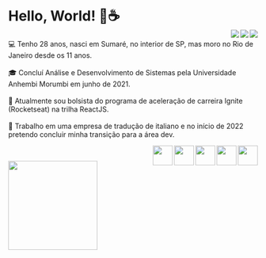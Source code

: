 # Hello, World! 👋☕ <br> [<img src="https://img.shields.io/badge/twitter-%231DA1F2.svg?&style=for-the-badge&logo=twitter&logoColor=white" align="right"/>](https://twitter.com/LineAvelino) [<img src="https://img.shields.io/badge/linkedin-%230077B5.svg?&style=for-the-badge&logo=linkedin&logoColor=white" align="right"/>](https://www.linkedin.com/in/alineavelinorocha/) [<img src = "https://img.shields.io/badge/instagram-%23E4405F.svg?&style=for-the-badge&logo=instagram&logoColor=white" align="right">](https://www.instagram.com/alineavelinorocha/)
  
  💻 Tenho 28 anos, nasci em Sumaré, no interior de SP, mas moro no Rio de Janeiro desde os 11 anos.<br><br>
  🎓 Concluí Análise e Desenvolvimento de Sistemas pela Universidade Anhembi Morumbi em junho de 2021.<br><br>
  🚀 Atualmente sou bolsista do programa de aceleração de carreira Ignite (Rocketseat) na trilha ReactJS.<br><br>
  💼 Trabalho em uma empresa de tradução de italiano e no início de 2022 pretendo concluir minha transição para a área dev.<br>
  
 
  <img src="https://cdn.jsdelivr.net/gh/devicons/devicon/icons/html5/html5-original.svg" width="40" align="right"><img src="https://cdn.jsdelivr.net/gh/devicons/devicon/icons/css3/css3-original.svg" width="40" align="right"><img src="https://cdn.jsdelivr.net/gh/devicons/devicon/icons/javascript/javascript-original.svg" width="40" align="right"><img src="https://cdn.jsdelivr.net/gh/devicons/devicon/icons/react/react-original.svg" width="40" align="right"><img src="https://cdn.jsdelivr.net/gh/devicons/devicon/icons/python/python-original.svg" width="40" align="right"><br>

<img height="180em" src="https://github-readme-stats.vercel.app/api?username=lineavelino&show_icons=true&theme=dracula&include_all_commits=true&count_private=true" />
